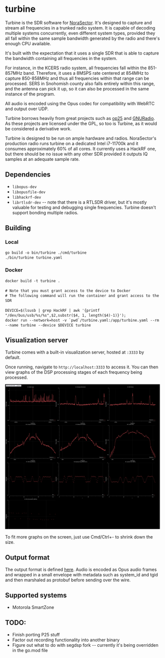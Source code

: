 # turbine

Turbine is the SDR software for [NoraSector](https://www.norasector.com/).  It's designed to capture and stream all frequencies in a trunked radio system.  It is capable of decoding multiple systems concurrently, even different system types, provided they all fall within the same sample bandwidth generated by the radio and there's enough CPU available.

It's built with the expectation that it uses a single SDR that is able to capture the bandwidth containing all frequencies in the system.

For instance, in the KCERS radio system, all frequencies fall within the 851-857MHz band.  Therefore, it uses a 8MSPS rate centered at 854MHz to capture 850-858MHz and thus all frequencies within that range can be processed.  SERS in Snohomish county also falls entirely within this range, and the antenna can pick it up, so it can also be processed in the same instance of the program.

All audio is encoded using the Opus codec for compatibility with WebRTC and output over UDP.

Turbine borrows heavily from great projects such as [op25](https://osmocom.org/projects/op25/wiki) and [GNURadio](https://www.gnuradio.org/).  As these projects are licensed under the GPL, so too is Turbine, as it would be considered a derivative work.

Turbine is designed to be run on ample hardware and radios.  NoraSector's production radio runs turbine on a dedicated Intel i7-11700k and it consumes approximately 60% of all cores.  It currently uses a HackRF one, but there should be no issue with any other SDR provided it outputs IQ samples at an adequate sample rate.

## Dependencies

* `libopus-dev`
* `libopusfile-dev`
* `libhackrf-dev`
* `librtlsdr-dev` -- note that there is a RTLSDR driver, but it's mostly valuable for testing and debugging single frequencies.  Turbine doesn't support bonding multiple radios.

## Building

### Local

```
go build -o bin/turbine ./cmd/turbine
./bin/turbine turbine.yaml
```

### Docker

```
docker build -t turbine .

# Note that you must grant access to the device to Docker
# The following command will run the container and grant access to the SDR

DEVICE=$(lsusb | grep HackRF | awk '{printf "/dev/bus/usb/%s/%s",$2,substr($4, 1, length($4)-1)}');
docker run --network=host -v `pwd`/turbine.yaml:/app/turbine.yaml --rm --name turbine --device $DEVICE turbine
```

## Visualization server

Turbine comes with a built-in visualization server, hosted at `:3333` by default.

Once running, navigate to `http://localhost:3333` to access it.  You can then view graphs of the DSP processing stages of each frequency being processed.

![Screenshot of Turbine viz server](/images/viz-server.png)

To fit more graphs on the screen, just use Cmd/Ctrl+- to shrink down the size.


## Output format

The output format is defined [here](https://github.com/norasector/turbine-common).  Audio is encoded as Opus audio frames and wrapped in a small envelope with metadata such as system_id and tgid and then marshaled as protobuf before sending over the wire.

## Supported systems

* Motorola SmartZone

## TODO:

* Finish porting P25 stuff
* Factor out recording functionality into another binary
* Figure out what to do with segdsp fork -- currently it's being overridden in the go.mod file
